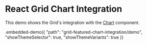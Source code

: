 # React Grid Chart Integration

This demo shows the Grid's integration with the [Chart](https://devexpress.github.io/devextreme-reactive/react/chart/) component.

.embedded-demo({ "path": "grid-featured-chart-integration/demo", "showThemeSelector": true, "showThemeVariants": true })
